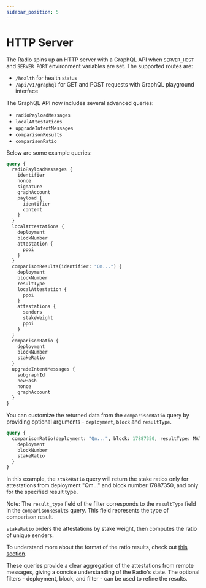 ```yaml
---
sidebar_position: 5
---
```


# HTTP Server

The Radio spins up an HTTP server with a GraphQL API when `SERVER_HOST` and `SERVER_PORT` environment variables are set. The supported routes are:

- `/health` for health status
- `/api/v1/graphql` for GET and POST requests with GraphQL playground interface

The GraphQL API now includes several advanced queries:

- `radioPayloadMessages`
- `localAttestations`
- `upgradeIntentMessages`
- `comparisonResults`
- `comparisonRatio`

Below are some example queries:

```graphql
query {
  radioPayloadMessages {
    identifier
    nonce
    signature
    graphAccount
    payload {
      identifier
      content
    }
  }
  localAttestations {
    deployment
    blockNumber
    attestation {
      ppoi
    }
  }
  comparisonResults(identifier: "Qm...") {
    deployment
    blockNumber
    resultType
    localAttestation {
      ppoi
    }
    attestations {
      senders
      stakeWeight
      ppoi
    }
  }
  comparisonRatio {
    deployment
    blockNumber
    stakeRatio
  }
  upgradeIntentMessages {
    subgraphId
    newHash
    nonce
    graphAccount
  }
}
```

You can customize the returned data from the `comparisonRatio` query by providing optional arguments - `deployment`, `block` and `resultType`.

```graphql
query {
  comparisonRatio(deployment: "Qm...", block: 17887350, resultType: MATCH) {
    deployment
    blockNumber
    stakeRatio
  }
}
```

In this example, the `stakeRatio` query will return the stake ratios only for attestations from deployment "Qm..." and block number 17887350, and only for the specified result type.

Note: The `result_type` field of the filter corresponds to the `resultType` field in the `comparisonResults` query. This field represents the type of comparison result.

`stakeRatio` orders the attestations by stake weight, then computes the ratio of unique senders.

To understand more about the format of the ratio results, check out [this section](#poi-comparison-results).

These queries provide a clear aggregation of the attestations from remote messages, giving a concise understanding of the Radio's state. The optional filters - deployment, block, and filter - can be used to refine the results.
